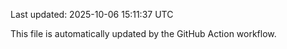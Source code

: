 Last updated: 2025-10-06 15:11:37 UTC

This file is automatically updated by the GitHub Action workflow.
